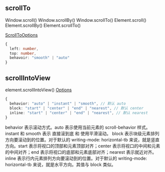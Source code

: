 ## scrollTo

Window.scroll()
Window.scrollBy()
Window.scrollTo()
Element.scroll()
Element.scrollBy()
Element.scrollTo()

[ScrollToOptions](https://developer.mozilla.org/en-US/docs/Web/API/ScrollToOptions)

```ts
{
  left: number,
  top: number,
  behavoir: "smooth" | "auto"
}

```
## scrollIntoView

element.scrollIntoView()
[Options](https://developer.mozilla.org/de/docs/Web/API/Element/scrollIntoView)


```ts
{
  behavior: "auto" | "instant" | "smooth", // 默认 auto
  block: "start" | "center" | "end" | "nearest", // 默认 center
  inline: "start" | "center" | "end" | "nearest", // 默认 nearest
}

```
behavior 表示滚动方式。auto 表示使用当前元素的 scroll-behavior 样式。instant 和 smooth 表示 直接滚到底 和 使用平滑滚动。
block 表示块级元素排列方向要滚动到的位置。对于默认的 writing-mode: horizontal-tb 来说，就是竖直方向。start 表示将视口的顶部和元素顶部对齐；center 表示将视口的中间和元素的中间对齐；end 表示将视口的底部和元素底部对齐；nearest 表示就近对齐。
inline 表示行内元素排列方向要滚动到的位置。对于默认的 writing-mode: horizontal-tb 来说，就是水平方向。其值与 block 类似。